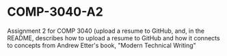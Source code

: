 # COMP-3040-A2
 Assignment 2 for COMP 3040 (upload a resume to GitHub, and, in the README, describes how to upload a resume to GitHub and how it connects to concepts from Andrew Etter's book, "Modern Technical Writing"
